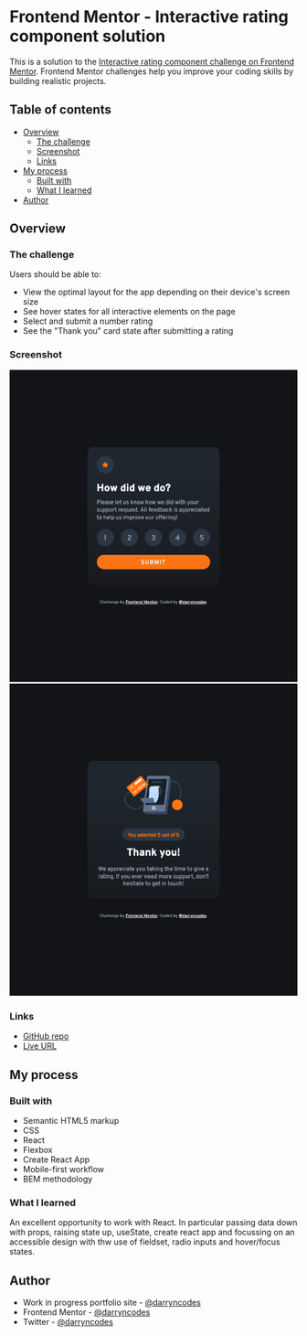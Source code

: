 # Frontend Mentor - Interactive rating component solution

This is a solution to the [Interactive rating component challenge on Frontend Mentor](https://www.frontendmentor.io/challenges/interactive-rating-component-koxpeBUmI). Frontend Mentor challenges help you improve your coding skills by building realistic projects.

## Table of contents

- [Overview](#overview)
  - [The challenge](#the-challenge)
  - [Screenshot](#screenshot)
  - [Links](#links)
- [My process](#my-process)
  - [Built with](#built-with)
  - [What I learned](#what-i-learned)
- [Author](#author)

## Overview

### The challenge

Users should be able to:

- View the optimal layout for the app depending on their device's screen size
- See hover states for all interactive elements on the page
- Select and submit a number rating
- See the "Thank you" card state after submitting a rating

### Screenshot

![](./rating.png)
![](./feedback.png)

### Links

- [GitHub repo](https://github.com/darryncodes/calculator-app)
- [Live URL](https://darryncodes.github.io/interactive-rating-component/)

## My process

### Built with

- Semantic HTML5 markup
- CSS
- React
- Flexbox
- Create React App
- Mobile-first workflow
- BEM methodology

### What I learned

An excellent opportunity to work with React. In particular passing data down with props, raising state up, useState, create react app and focussing on an accessible design with thw use of fieldset, radio inputs and hover/focus states.

## Author

- Work in progress portfolio site - [@darryncodes](https://www.darryncodes.co.uk/)
- Frontend Mentor - [@darryncodes](https://www.frontendmentor.io/profile/darryncodes)
- Twitter - [@darryncodes](https://twitter.com/darryncodes)
